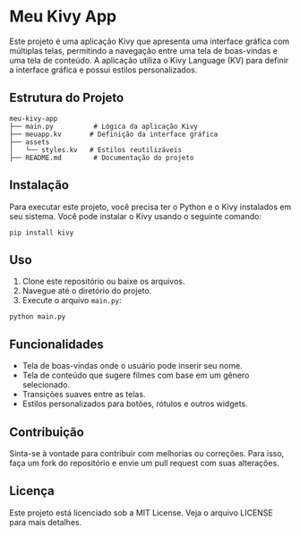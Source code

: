 # Meu Kivy App

Este projeto é uma aplicação Kivy que apresenta uma interface gráfica com múltiplas telas, permitindo a navegação entre uma tela de boas-vindas e uma tela de conteúdo. A aplicação utiliza o Kivy Language (KV) para definir a interface gráfica e possui estilos personalizados.

## Estrutura do Projeto

```
meu-kivy-app
├── main.py          # Lógica da aplicação Kivy
├── meuapp.kv       # Definição da interface gráfica
├── assets
│   └── styles.kv   # Estilos reutilizáveis
├── README.md        # Documentação do projeto
```

## Instalação

Para executar este projeto, você precisa ter o Python e o Kivy instalados em seu sistema. Você pode instalar o Kivy usando o seguinte comando:

```
pip install kivy
```

## Uso

1. Clone este repositório ou baixe os arquivos.
2. Navegue até o diretório do projeto.
3. Execute o arquivo `main.py`:

```
python main.py
```

## Funcionalidades

- Tela de boas-vindas onde o usuário pode inserir seu nome.
- Tela de conteúdo que sugere filmes com base em um gênero selecionado.
- Transições suaves entre as telas.
- Estilos personalizados para botões, rótulos e outros widgets.

## Contribuição

Sinta-se à vontade para contribuir com melhorias ou correções. Para isso, faça um fork do repositório e envie um pull request com suas alterações.

## Licença

Este projeto está licenciado sob a MIT License. Veja o arquivo LICENSE para mais detalhes.